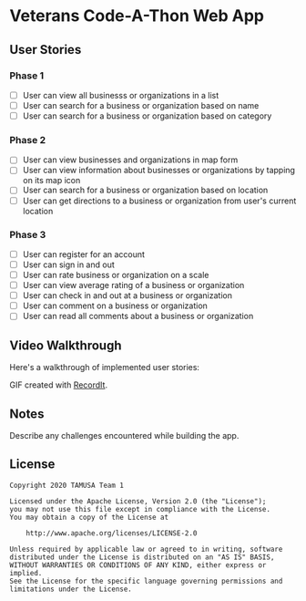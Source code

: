 # Veterans Code-A-Thon Web App

## User Stories
### Phase 1
- [ ] User can view all businesss or organizations in a list
- [ ] User can search for a business or organization based on name
- [ ] User can search for a business or organization based on category

### Phase 2
- [ ] User can view businesses and organizations in map form
- [ ] User can view information about businesses or organizations by tapping on its map icon
- [ ] User can search for a business or organization based on location
- [ ] User can get directions to a business or organization from user's current location

### Phase 3
- [ ] User can register for an account
- [ ] User can sign in and out
- [ ] User can rate business or organization on a scale
- [ ] User can view average rating of a business or organization
- [ ] User can check in and out at a business or organization
- [ ] User can comment on a business or organization
- [ ] User can read all comments about a business or organization

## Video Walkthrough

Here's a walkthrough of implemented user stories:
<!--
<img src='https://recordit.co/UXhyB6OH5T.gif' title='Video Walkthrough' width='250' alt='Video Walkthrough' />
-->
GIF created with [RecordIt](https://www.recordit.co/).

## Notes

Describe any challenges encountered while building the app.

## License

    Copyright 2020 TAMUSA Team 1

    Licensed under the Apache License, Version 2.0 (the "License");
    you may not use this file except in compliance with the License.
    You may obtain a copy of the License at

        http://www.apache.org/licenses/LICENSE-2.0

    Unless required by applicable law or agreed to in writing, software
    distributed under the License is distributed on an "AS IS" BASIS,
    WITHOUT WARRANTIES OR CONDITIONS OF ANY KIND, either express or implied.
    See the License for the specific language governing permissions and
    limitations under the License.
